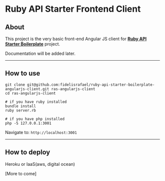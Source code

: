 # Ruby API Starter Frontend Client

## About

This project is the very basic front-end Angular JS client for [**Ruby API Starter Boilerplate**](https://github.com/fidelisrafael/ruby-api-starter-boilerplate) project.

Documentation will be added later.

---

## How to use


```
git clone git@github.com:fidelisrafael/ruby-api-starter-boilerplate-angularjs-client.git ras-angularjs-client
cd ras-angularjs-client

# if you have ruby installed
bundle install
ruby server.rb

# if you have php installed
php -S 127.0.0.1:3001
```

Navigate to: `http://localhost:3001`

---

## How to deploy

Heroku or IaaS(aws, digital ocean)

[More to come]